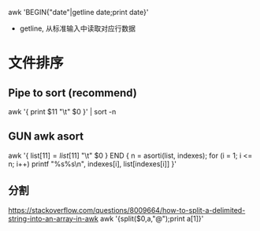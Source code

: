 awk 'BEGIN{"date"|getline date;print date}'

- getline, 从标准输入中读取对应行数据

# 文件排序

## Pipe to sort (recommend)

awk '{ print $11 "\t" $0 }' | sort -n

## GUN awk asort

awk '{ list[$11] = list[$11] "\t" $0 } END { n = asorti(list, indexes); for (i = 1; i <= n; i++) printf "%s%s\n", indexes[i], list[indexes[i]] }'

## 分割

https://stackoverflow.com/questions/8009664/how-to-split-a-delimited-string-into-an-array-in-awk
awk '{split($0,a,"@");print a[1]}'
